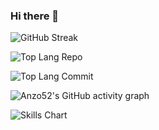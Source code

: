 ### Hi there 👋

<!--
**Anzo52/Anzo52** is a ✨ _special_ ✨ repository because its `README.md` (this file) appears on your GitHub profile.

Here are some ideas to get you started:

- 🔭 I’m currently working on ...
- 🌱 I’m currently learning ...
- 👯 I’m looking to collaborate on ...
- 🤔 I’m looking for help with ...
- 💬 Ask me about ...
- 📫 How to reach me: ...
- 😄 Pronouns: ...
- ⚡ Fun fact: ...
-->
![GitHub Streak](https://github-readme-streak-stats.herokuapp.com?user=Anzo52&theme=dark&hide_border=true&date_format=M%20j%5B%2C%20Y%5D&ring=2234AE&fire=D3D3D3&currStreakLabel=D3D3D3&sideNums=7A7ADB)

![Top Lang Repo](https://github-profile-summary-cards.vercel.app/api/cards/repos-per-language?username=Anzo52&theme=nord_dark)&nbsp;

![Top Lang Commit](https://github-profile-summary-cards.vercel.app/api/cards/most-commit-language?username=Anzo52&theme=nord_dark)&nbsp;

![Anzo52's GitHub activity graph](https://activity-graph.herokuapp.com/graph?username=Anzo52&hide_border=true&theme=redical)

![Skills Chart](https://cr-skills-chart-widget.azurewebsites.net/api/api?username=anzo52&skills=Java,Python,Shell,Solidity,CSS,HTML,Other&width=820)
